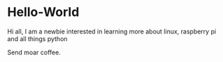 # Hello-World


Hi all, I am a newbie interested in learning more about linux, raspberry pi and all things python 

Send moar coffee.
